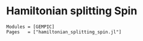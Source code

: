 # Hamiltonian splitting Spin


```@autodocs
Modules = [GEMPIC]
Pages   = ["hamiltonian_splitting_spin.jl"]
```
